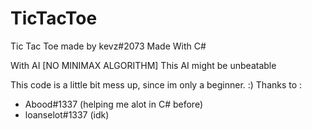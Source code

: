 # TicTacToe

Tic Tac Toe made by kevz#2073 
Made With C#

With AI [NO MINIMAX ALGORITHM]
This AI might be unbeatable

This code is a little bit mess up, since im only a beginner. :)
Thanks to :
- Abood#1337 (helping me alot in C# before)
- loanselot#1337 (idk)

